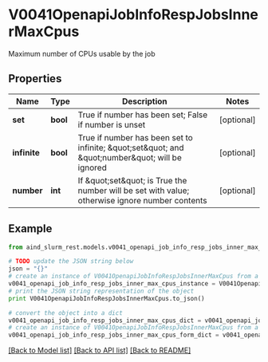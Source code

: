 # V0041OpenapiJobInfoRespJobsInnerMaxCpus

Maximum number of CPUs usable by the job

## Properties

Name | Type | Description | Notes
------------ | ------------- | ------------- | -------------
**set** | **bool** | True if number has been set; False if number is unset | [optional] 
**infinite** | **bool** | True if number has been set to infinite; \&quot;set\&quot; and \&quot;number\&quot; will be ignored | [optional] 
**number** | **int** | If \&quot;set\&quot; is True the number will be set with value; otherwise ignore number contents | [optional] 

## Example

```python
from aind_slurm_rest.models.v0041_openapi_job_info_resp_jobs_inner_max_cpus import V0041OpenapiJobInfoRespJobsInnerMaxCpus

# TODO update the JSON string below
json = "{}"
# create an instance of V0041OpenapiJobInfoRespJobsInnerMaxCpus from a JSON string
v0041_openapi_job_info_resp_jobs_inner_max_cpus_instance = V0041OpenapiJobInfoRespJobsInnerMaxCpus.from_json(json)
# print the JSON string representation of the object
print V0041OpenapiJobInfoRespJobsInnerMaxCpus.to_json()

# convert the object into a dict
v0041_openapi_job_info_resp_jobs_inner_max_cpus_dict = v0041_openapi_job_info_resp_jobs_inner_max_cpus_instance.to_dict()
# create an instance of V0041OpenapiJobInfoRespJobsInnerMaxCpus from a dict
v0041_openapi_job_info_resp_jobs_inner_max_cpus_form_dict = v0041_openapi_job_info_resp_jobs_inner_max_cpus.from_dict(v0041_openapi_job_info_resp_jobs_inner_max_cpus_dict)
```
[[Back to Model list]](../README.md#documentation-for-models) [[Back to API list]](../README.md#documentation-for-api-endpoints) [[Back to README]](../README.md)



